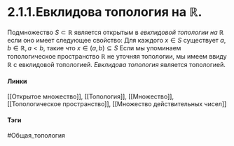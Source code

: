 # 2.1.1.Евклидова топология на $\mathbb{R}$.
Подмножество $S\subset\mathbb{R}$ является открытым в *евклидовой топологии на $\mathbb{R}$* если оно имеет следующее свойство: 
Для каждого $x\in S$ существует $a,b\in \mathbb{R},a<b$, такие что $x\in(a,b)\subseteq S$
Если мы упоминаем топологическое пространство $\mathbb{R}$ не уточняя топологии, мы имеем ввиду $\mathbb{R}$ с евклидовой топологией.
*Евклидова топология* является топологией.
#### Линки 
[[Открытое множество]],
[[Топология]],
[[Множество]],
[[Топологическое пространство]],
[[Множество действительных чисел]]
#### Тэги 
 #Общая_топология